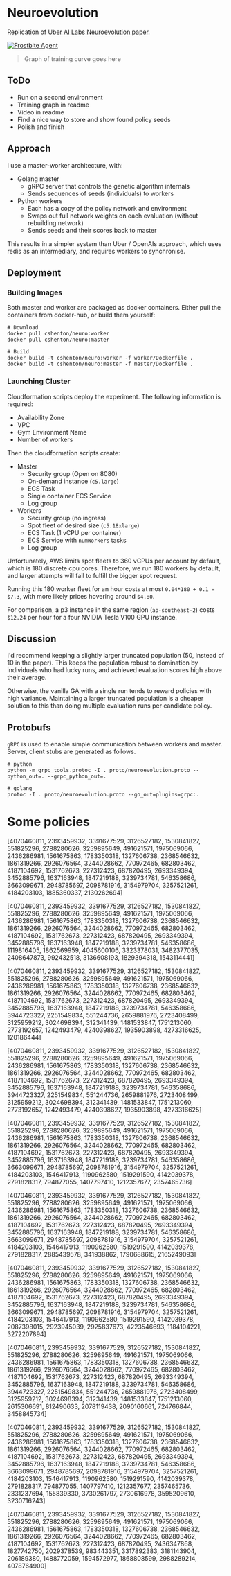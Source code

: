 # Neuroevolution

Replication of [Uber AI Labs Neuroevolution paper](https://arxiv.org/pdf/1712.06567.pdf).

[![Frostbite Agent](img/frostbite.png)](https://www.youtube.com/watch?v=rotoBxjUBmM)

> Graph of training curve goes here

## ToDo

- Run on a second environment
- Training graph in readme
- Video in readme
- Find a nice way to store and show found policy seeds
- Polish and finish


## Approach

I use a master-worker architecture, with:

- Golang master
    - gRPC server that controls the genetic algorithm internals
    - Sends sequences of seeds (individuals) to workers
- Python workers
    - Each has a copy of the policy network and environment
    - Swaps out full network weights on each evaluation (without rebuilding network)
    - Sends seeds and their scores back to master

This results in a simpler system than Uber / OpenAIs approach, which uses redis as an intermediary,
and requires workers to synchronise.


## Deployment

### Building Images

Both master and worker are packaged as docker containers. Either pull the containers from docker-hub,
or build them yourself:
```
# Download
docker pull cshenton/neuro:worker
docker pull cshenton/neuro:master

# Build
docker build -t cshenton/neuro:worker -f worker/Dockerfile .
docker build -t cshenton/neuro:master -f master/Dockerfile .
```

### Launching Cluster

Cloudformation scripts deploy the experiment. The following information is required:
- Availability Zone
- VPC
- Gym Environment Name
- Number of workers

Then the cloudformation scripts create:
- Master
    - Security group (Open on 8080)
    - On-demand instance (`c5.large`)
    - ECS Task
    - Single container ECS Service
    - Log group
- Workers
    - Security group (no ingress)
    - Spot fleet of desired size (`c5.18xlarge`)
    - ECS Task (1 vCPU per container)
    - ECS Service with `numWorkers` tasks
    - Log group

Unfortunately, AWS limits spot fleets to 360 vCPUs per account by default, which is 180 discrete
cpu cores. Therefore, we run 180 workers by default, and larger attempts will fail to fulfill
the bigger spot request.

Running this 180 worker fleet for an hour costs at most `0.04*180 + 0.1 = $7.3`, with more likely
prices hovering around `$4.80`.

For comparison, a p3 instance in the same region (`ap-southeast-2`) costs `$12.24` per hour for a
four NVIDIA Tesla V100 GPU instance.


## Discussion

I'd recommend keeping a slightly larger truncated population (50, instead of 10 in the paper). This
keeps the population robust to domination by individuals who had lucky runs, and achieved evaluation
scores high above their average.

Otherwise, the vanilla GA with a single run tends to reward policies with high variance. Maintaining
a larger truncated population is a cheaper solution to this than doing multiple evaluation runs per
candidate policy.



## Protobufs

`gRPC` is used to enable simple communication between workers and master. Server, client stubs
are generated as follows.

```
# python
python -m grpc_tools.protoc -I . proto/neuroevolution.proto --python_out=. --grpc_python_out=.

# golang
protoc -I . proto/neuroevolution.proto --go_out=plugins=grpc:.
```

# Some policies

[4070460811, 2393459932, 3391677529, 3126527182, 1530841827, 551825296, 2788280626, 3259895649, 491621571, 1975069066, 2436286981, 1561675863, 1783350318, 1327606738, 2368546632, 1861319266, 2926076564, 3244028662, 770972465, 682803462, 4187104692, 1531762673, 227312423, 687820495, 2693349394, 3452885796, 1637163948, 1847219188, 3239734781, 546358686, 3663099671, 2948785697, 2098781916, 3154979704, 3257521261, 4184203103, 1885360337, 2130262694]

[4070460811, 2393459932, 3391677529, 3126527182, 1530841827, 551825296, 2788280626, 3259895649, 491621571, 1975069066, 2436286981, 1561675863, 1783350318, 1327606738, 2368546632, 1861319266, 2926076564, 3244028662, 770972465, 682803462, 4187104692, 1531762673, 227312423, 687820495, 2693349394, 3452885796, 1637163948, 1847219188, 3239734781, 546358686, 1119816405, 1862569959, 4045600106, 3323378031, 3482377035, 2408647873, 992432518, 3136608193, 1829394318, 1543114441]

[4070460811, 2393459932, 3391677529, 3126527182, 1530841827, 551825296, 2788280626, 3259895649, 491621571, 1975069066, 2436286981, 1561675863, 1783350318, 1327606738, 2368546632, 1861319266, 2926076564, 3244028662, 770972465, 682803462, 4187104692, 1531762673, 227312423, 687820495, 2693349394, 3452885796, 1637163948, 1847219188, 3239734781, 546358686, 3944723327, 2251549834, 551244736, 2659881976, 2723408499, 3125959212, 3024698394, 312341439, 1481533847, 1751213060, 2773192657, 1242493479, 4240398627, 1935903898, 4273316625, 120186444]

[4070460811, 2393459932, 3391677529, 3126527182, 1530841827, 551825296, 2788280626, 3259895649, 491621571, 1975069066, 2436286981, 1561675863, 1783350318, 1327606738, 2368546632, 1861319266, 2926076564, 3244028662, 770972465, 682803462, 4187104692, 1531762673, 227312423, 687820495, 2693349394, 3452885796, 1637163948, 1847219188, 3239734781, 546358686, 3944723327, 2251549834, 551244736, 2659881976, 2723408499, 3125959212, 3024698394, 312341439, 1481533847, 1751213060, 2773192657, 1242493479, 4240398627, 1935903898, 4273316625]

[4070460811, 2393459932, 3391677529, 3126527182, 1530841827, 551825296, 2788280626, 3259895649, 491621571, 1975069066, 2436286981, 1561675863, 1783350318, 1327606738, 2368546632, 1861319266, 2926076564, 3244028662, 770972465, 682803462, 4187104692, 1531762673, 227312423, 687820495, 2693349394, 3452885796, 1637163948, 1847219188, 3239734781, 546358686, 3663099671, 2948785697, 2098781916, 3154979704, 3257521261, 4184203103, 1546417913, 1190962580, 1519291590, 4142039378, 2791828317, 794877055, 1407797410, 1212357677, 2357465736]

[4070460811, 2393459932, 3391677529, 3126527182, 1530841827, 551825296, 2788280626, 3259895649, 491621571, 1975069066, 2436286981, 1561675863, 1783350318, 1327606738, 2368546632, 1861319266, 2926076564, 3244028662, 770972465, 682803462, 4187104692, 1531762673, 227312423, 687820495, 2693349394, 3452885796, 1637163948, 1847219188, 3239734781, 546358686, 3663099671, 2948785697, 2098781916, 3154979704, 3257521261, 4184203103, 1546417913, 1190962580, 1519291590, 4142039378, 2791828317, 2885439578, 341938862, 1790688615, 2165249093]

[4070460811, 2393459932, 3391677529, 3126527182, 1530841827, 551825296, 2788280626, 3259895649, 491621571, 1975069066, 2436286981, 1561675863, 1783350318, 1327606738, 2368546632, 1861319266, 2926076564, 3244028662, 770972465, 682803462, 4187104692, 1531762673, 227312423, 687820495, 2693349394, 3452885796, 1637163948, 1847219188, 3239734781, 546358686, 3663099671, 2948785697, 2098781916, 3154979704, 3257521261, 4184203103, 1546417913, 1190962580, 1519291590, 4142039378, 2087398015, 2923945039, 2925837673, 4223546693, 1184104221, 3272207894]

[4070460811, 2393459932, 3391677529, 3126527182, 1530841827, 551825296, 2788280626, 3259895649, 491621571, 1975069066, 2436286981, 1561675863, 1783350318, 1327606738, 2368546632, 1861319266, 2926076564, 3244028662, 770972465, 682803462, 4187104692, 1531762673, 227312423, 687820495, 2693349394, 3452885796, 1637163948, 1847219188, 3239734781, 546358686, 3944723327, 2251549834, 551244736, 2659881976, 2723408499, 3125959212, 3024698394, 312341439, 1481533847, 1751213060, 2615306691, 812490633, 2078119438, 2090160661, 724766844, 3458845734]

[4070460811, 2393459932, 3391677529, 3126527182, 1530841827, 551825296, 2788280626, 3259895649, 491621571, 1975069066, 2436286981, 1561675863, 1783350318, 1327606738, 2368546632, 1861319266, 2926076564, 3244028662, 770972465, 682803462, 4187104692, 1531762673, 227312423, 687820495, 2693349394, 3452885796, 1637163948, 1847219188, 3239734781, 546358686, 3663099671, 2948785697, 2098781916, 3154979704, 3257521261, 4184203103, 1546417913, 1190962580, 1519291590, 4142039378, 2791828317, 794877055, 1407797410, 1212357677, 2357465736, 2331237694, 155839330, 3730261797, 2730616978, 3595209610, 3230716243]

[4070460811, 2393459932, 3391677529, 3126527182, 1530841827, 551825296, 2788280626, 3259895649, 491621571, 1975069066, 2436286981, 1561675863, 1783350318, 1327606738, 2368546632, 1861319266, 2926076564, 3244028662, 770972465, 682803462, 4187104692, 1531762673, 227312423, 687820495, 2436347868, 1827742750, 2029378539, 983443351, 3317892383, 3181143904, 206189380, 1488772059, 1594572977, 1868808599, 2988289214, 4078764900]